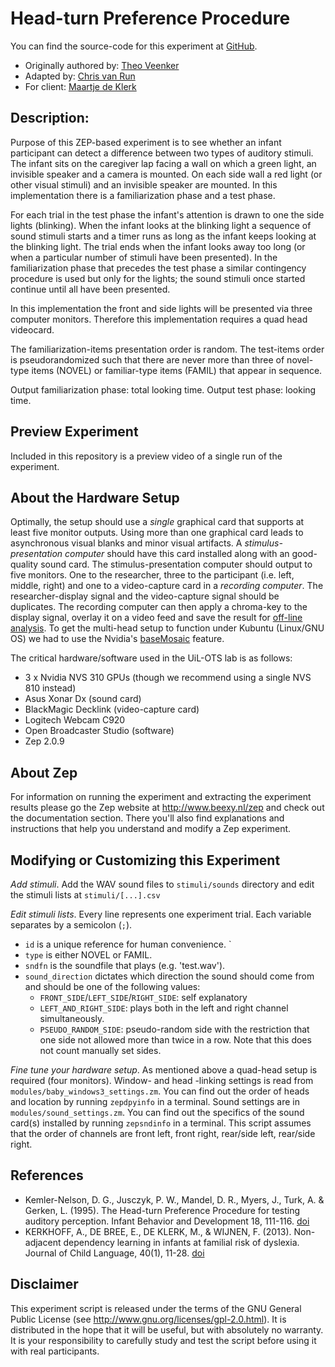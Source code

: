# Head-turn Preference Procedure
You can find the source-code for this experiment at [GitHub](https://github.com/UiL-OTS-labs/ZEP2-headturn-preference-BOILERPLATE).
*   Originally authored by: [Theo Veenker](theo.veenker@beexy.nl)
*   Adapted by: [Chris van Run](C.P.A.vanrun@uu.nl)
*   For client: [Maartje de Klerk](https://www.uu.nl/medewerkers/MdeKlerk/0)

## Description:
Purpose of this ZEP-based experiment is to see whether an infant participant
can detect a difference between two types of auditory stimuli. The
infant sits on the caregiver lap facing a wall on which a green
light, an invisible speaker and a camera is mounted. On each side
wall a red light (or other visual stimuli) and an invisible speaker are mounted.
In this implementation there is a familiarization phase and a test phase.

For each trial in the test phase the infant's attention is drawn to
one the side lights (blinking). When the infant looks at the blinking
light a sequence of sound stimuli starts and a timer runs as long
as the infant keeps looking at the blinking light. The trial ends
when the infant looks away too long (or when a particular number of
stimuli have been presented). In the familiarization phase that
precedes the test phase a similar contingency procedure is used but
only for the lights; the sound stimuli once started continue until
all have been presented.

In this implementation the front and side lights will be presented
via three computer monitors. Therefore this implementation requires
a quad head videocard.

The familiarization-items presentation order is random. The test-items order is pseudorandomized such that there are never more than three of novel-type items (NOVEL) or familiar-type items (FAMIL) that appear in sequence.

Output familiarization phase: total looking time.
Output test phase: looking time.

## Preview Experiment
Included in this repository is a preview video of a single run of the experiment.

## About the Hardware Setup
Optimally, the setup should use a _single_ graphical card that supports at least five monitor outputs. Using more than one graphical card leads to asynchronous visual blanks and minor visual artifacts. A _stimulus-presentation computer_ should have this card installed along with an good-quality sound card. The stimulus-presentation computer should output to five monitors. One to the researcher, three to the participant (i.e. left, middle, right) and one to a video-capture card in a _recording computer_. The researcher-display signal and the video-capture signal should be duplicates. The recording computer can then apply a chroma-key to the display signal, overlay it on a video feed and save the result for [off-line analysis](https://github.com/UiL-OTS-labs-backoffice/UiL-OTS-Video-Coding-System). To get the multi-head setup to function under Kubuntu (Linux/GNU OS) we had to use the Nvidia's [baseMosaic](http://nvidia.custhelp.com/app/answers/detail/a_id/3580/~/how-to-configure-mosaic-on-linux) feature.

The critical hardware/software used in the UiL-OTS lab is as follows:
*   3 x Nvidia NVS 310 GPUs (though we recommend using a single NVS 810 instead)
*   Asus Xonar Dx (sound card)
*   BlackMagic Decklink (video-capture card)
*   Logitech Webcam C920
*   Open Broadcaster Studio (software)
*   Zep 2.0.9


## About Zep
For information on running the experiment and extracting the experiment
results please go the Zep website at <http://www.beexy.nl/zep> and check
out the documentation section. There you'll also find explanations and
instructions that help you understand and modify a Zep experiment.

## Modifying or Customizing this Experiment
_Add stimuli_. Add the WAV sound files to `stimuli/sounds` directory and edit the stimuli lists at `stimuli/[...].csv`

_Edit stimuli lists_. Every line represents one experiment trial. Each variable separates by a semicolon (`;`).
*   `id` is a unique reference for human convenience. `
*   `type` is either NOVEL or FAMIL.
*   `sndfn` is the soundfile that plays (e.g. 'test.wav').
*   `sound_direction` dictates which direction the sound should come from and should be one of the following values:
    *   `FRONT_SIDE`/`LEFT_SIDE`/`RIGHT_SIDE`: self explanatory
    *   `LEFT_AND_RIGHT_SIDE`: plays both in the left and right channel simultaneously.
    *   `PSEUDO_RANDOM_SIDE`: pseudo-random side with the restriction that one side not allowed more than twice in a row. Note that this does not count manually set sides.

_Fine tune your hardware setup_. As mentioned above a quad-head setup is required (four monitors). Window- and head -linking settings is read from `modules/baby_windows3_settings.zm`. You can find out the order of heads and location by running `zepdpyinfo` in a terminal. Sound settings are in `modules/sound_settings.zm`. You can find out the specifics of the sound card(s) installed by running `zepsndinfo` in a terminal. This script assumes that the order of channels are front left, front right, rear/side left, rear/side right.

## References
*   Kemler-Nelson, D. G., Jusczyk, P. W., Mandel, D. R., Myers, J., Turk, A. & Gerken, L. (1995). The Head-turn Preference Procedure for testing auditory perception. Infant Behavior and Development 18, 111-116. [doi](https://doi.org/10.1016/0163-638395900128)
*   KERKHOFF, A., DE BREE, E., DE KLERK, M., & WIJNEN, F. (2013). Non-adjacent
dependency learning in infants at familial risk of dyslexia. Journal of Child Language, 40(1), 11-28. [doi](https://doi.org/10.1017/S0305000912000098)

## Disclaimer
This experiment script is released under the terms of the GNU General Public
License (see <http://www.gnu.org/licenses/gpl-2.0.html>). It is distributed in
the hope that it will be useful, but with absolutely no warranty. It is your
responsibility to carefully study and test the script before using it with
real participants.
